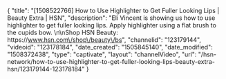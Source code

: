 {
    "title": "[1508522766] How to Use Highlighter to Get Fuller Looking Lips | Beauty Extra | HSN",
    "description": "Eli Vincent is showing us how to use highlighter to get fuller looking lips. Apply highlighter using a flat brush to the cupids bow.  \n\nShop HSN Beauty: https:\/\/www.hsn.com\/shop\/beauty\/bs",
    "channelid": "123179144",
    "videoid": "123178184",
    "date_created": "1505845140",
    "date_modified": "1508372438",
    "type": "captivate",
    "layout": "channelVideo",
    "url": "\/hsn-network\/how-to-use-highlighter-to-get-fuller-looking-lips-beauty-extra-hsn\/123179144-123178184"
}